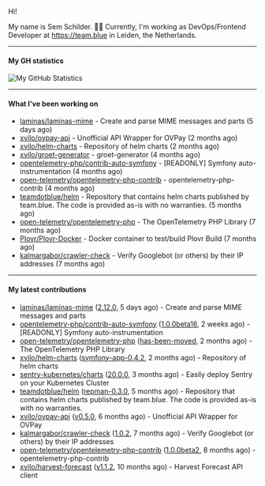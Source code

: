 Hi!

My name is Sem Schilder. 👋🏻 Currently, I'm working as DevOps/Frontend Developer at https://team.blue in Leiden, the Netherlands.

---

#### My GH statistics

![My GitHub Statistics](https://github-readme-stats.vercel.app/api?username=xvilo&show_icons=true&count_private=true&hide_title=true)

---

#### What I've been working on

- [laminas/laminas-mime](https://github.com/laminas/laminas-mime) - Create and parse MIME messages and parts (5 days ago)
- [xvilo/ovpay-api](https://github.com/xvilo/ovpay-api) - Unofficial API Wrapper for OVPay (2 months ago)
- [xvilo/helm-charts](https://github.com/xvilo/helm-charts) - Repository of helm charts (2 months ago)
- [xvilo/groet-generator](https://github.com/xvilo/groet-generator) - groet-generator (4 months ago)
- [opentelemetry-php/contrib-auto-symfony](https://github.com/opentelemetry-php/contrib-auto-symfony) - [READONLY] Symfony auto-instrumentation (4 months ago)
- [open-telemetry/opentelemetry-php-contrib](https://github.com/open-telemetry/opentelemetry-php-contrib) - opentelemetry-php-contrib (4 months ago)
- [teamdotblue/helm](https://github.com/teamdotblue/helm) - Repository that contains helm charts published by team.blue. The code is provided as-is with no warranties. (5 months ago)
- [open-telemetry/opentelemetry-php](https://github.com/open-telemetry/opentelemetry-php) - The OpenTelemetry PHP Library (7 months ago)
- [Plovr/Plovr-Docker](https://github.com/Plovr/Plovr-Docker) - Docker container to test/build Plovr Build (7 months ago)
- [kalmargabor/crawler-check](https://github.com/kalmargabor/crawler-check) - Verify Googlebot (or others) by their IP addresses (7 months ago)

---

#### My latest contributions

- [laminas/laminas-mime](https://github.com/laminas/laminas-mime) ([2.12.0](https://github.com/laminas/laminas-mime/releases/tag/2.12.0), 5 days ago) - Create and parse MIME messages and parts
- [opentelemetry-php/contrib-auto-symfony](https://github.com/opentelemetry-php/contrib-auto-symfony) ([1.0.0beta16](https://github.com/opentelemetry-php/contrib-auto-symfony/releases/tag/1.0.0beta16), 2 weeks ago) - [READONLY] Symfony auto-instrumentation
- [open-telemetry/opentelemetry-php](https://github.com/open-telemetry/opentelemetry-php) ([has-been-moved](https://github.com/open-telemetry/opentelemetry-php/releases/tag/has-been-moved), 2 months ago) - The OpenTelemetry PHP Library
- [xvilo/helm-charts](https://github.com/xvilo/helm-charts) ([symfony-app-0.4.2](https://github.com/xvilo/helm-charts/releases/tag/symfony-app-0.4.2), 2 months ago) - Repository of helm charts
- [sentry-kubernetes/charts](https://github.com/sentry-kubernetes/charts) ([20.0.0](https://github.com/sentry-kubernetes/charts/releases/tag/20.0.0), 3 months ago) - Easily deploy Sentry on your Kubernetes Cluster
- [teamdotblue/helm](https://github.com/teamdotblue/helm) ([repman-0.3.0](https://github.com/teamdotblue/helm/releases/tag/repman-0.3.0), 5 months ago) - Repository that contains helm charts published by team.blue. The code is provided as-is with no warranties.
- [xvilo/ovpay-api](https://github.com/xvilo/ovpay-api) ([v0.5.0](https://github.com/xvilo/ovpay-api/releases/tag/v0.5.0), 6 months ago) - Unofficial API Wrapper for OVPay
- [kalmargabor/crawler-check](https://github.com/kalmargabor/crawler-check) ([1.0.2](https://github.com/kalmargabor/crawler-check/releases/tag/1.0.2), 7 months ago) - Verify Googlebot (or others) by their IP addresses
- [open-telemetry/opentelemetry-php-contrib](https://github.com/open-telemetry/opentelemetry-php-contrib) ([1.0.0beta2](https://github.com/open-telemetry/opentelemetry-php-contrib/releases/tag/1.0.0beta2), 8 months ago) - opentelemetry-php-contrib
- [xvilo/harvest-forecast](https://github.com/xvilo/harvest-forecast) ([v1.1.2](https://github.com/xvilo/harvest-forecast/releases/tag/v1.1.2), 10 months ago) - Harvest Forecast API client
